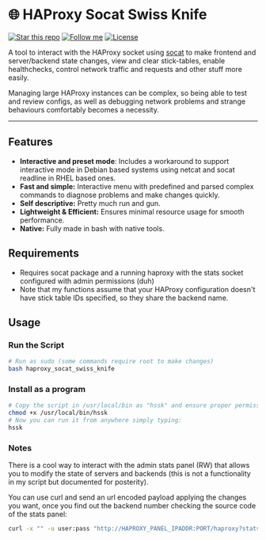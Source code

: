 # 🌐 HAProxy Socat Swiss Knife

[![Star this repo](https://img.shields.io/github/stars/Dyarven/haproxy-socat-swiss-knife?style=social)](https://github.com/Dyarven/haproxy-socat-swiss-knife/stargazers)
[![Follow me](https://img.shields.io/github/followers/Dyarven?style=social)](https://github.com/Dyarven)
[![License](https://img.shields.io/github/license/Dyarven/haproxy-socat-swiss-knife)](https://github.com/Dyarven/haproxy-socat-swiss-knife/blob/main/LICENSE)

A tool to interact with the HAProxy socket using [socat](https://www.kali.org/tools/socat/) to make frontend and server/backend state changes, view and clear stick-tables, enable healthchecks, control network traffic and requests and other stuff more easily.

Managing large HAProxy instances can be complex, so being able to test and review configs, as well as debugging network problems and strange behaviours comfortably becomes a necessity.

---

## Features
- **Interactive and preset mode**: Includes a workaround to support interactive mode in Debian based systems using netcat and socat readline in RHEL based ones.
- **Fast and simple:** Interactive menu with predefined and parsed complex commands to diagnose problems and make changes quickly.
- **Self descriptive:** Pretty much run and gun.
- **Lightweight & Efficient:** Ensures minimal resource usage for smooth performance.
- **Native:** Fully made in bash with native tools.

## Requirements
- Requires socat package and a running haproxy with the stats socket configured with admin permissions (duh)
- Note that my functions assume that your HAProxy configuration doesn't have stick table IDs specified, so they share the backend name.


## Usage
### Run the Script
```bash
# Run as sudo (some commands require root to make changes)
bash haproxy_socat_swiss_knife
```

### Install as a program
```bash
# Copy the script in /usr/local/bin as "hssk" and ensure proper permissions.
chmod +x /usr/local/bin/hssk
# Now you can run it from anywhere simply typing:
hssk
```

### Notes
There is a cool way to interact with the admin stats panel (RW) that allows you to modify the state of servers and backends (this is not a functionality in my script but documented for posterity).

You can use curl and send an url encoded payload applying the changes you want, once you find out the backend number checking the source code of the stats panel:
```bash
curl -x "" -u user:pass "http://HAPROXY_PANEL_IPADDR:PORT/haproxy?stats" --data-urlencode "s=server1-name" --data-urlencode "action=maint/ready" --data-urlencode "b=#XX" # your backend number I.E. b=#17
 ```
